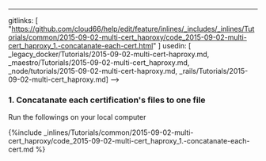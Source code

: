 ---
gitlinks: [ "https://github.com/cloud66/help/edit/feature/inlines/_includes/_inlines/Tutorials/common/2015-09-02-multi-cert_haproxy/code_2015-09-02-multi-cert_haproxy_1.-concatanate-each-cert.html" ]
 usedin: [ _legacy_docker/Tutorials/2015-09-02-multi-cert-haproxy.md, _maestro/Tutorials/2015-09-02-multi-cert_haproxy.md, _node/tutorials/2015-09-02-multi-cert-haproxy.md, _rails/Tutorials/2015-09-02-multi-cert_haproxy.md] -->


### 1. Concatanate each certification's files to one file

Run the followings on your local computer



{%include _inlines/Tutorials/common/2015-09-02-multi-cert_haproxy/code_2015-09-02-multi-cert_haproxy_1.-concatanate-each-cert.md %}




